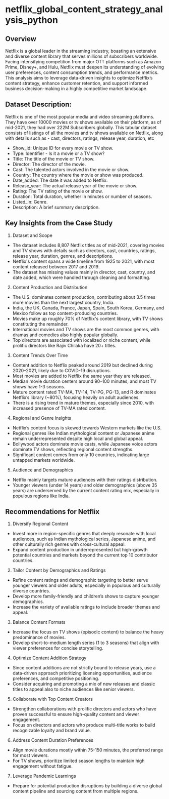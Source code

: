 # netflix_global_content_strategy_analysis_python

## Overview
Netflix is a global leader in the streaming industry, boasting an extensive and diverse content library that serves millions of subscribers worldwide. Facing intensifying competition from major OTT platforms such as Amazon Prime, Disney+, and Hulu, Netflix must deepen its understanding of evolving user preferences, content consumption trends, and performance metrics. This analysis aims to leverage data-driven insights to optimize Netflix’s content strategy, enhance customer retention, and support informed business decision-making in a highly competitive market landscape. <br>

## Dataset Description:
Netflix is one of the most popular media and video streaming platforms. They have over 10000 movies or tv shows available on their platform, as of mid-2021, they had over 222M Subscribers globally. This tabular dataset consists of listings of all the movies and tv shows available on Netflix, along with details such as - cast, directors, ratings, release year, duration, etc <br>
- Show_id: Unique ID for every movie or TV show. <br>
- Type: Identifier - Is it a movie or a TV show? <br>
- Title: The title of the movie or TV show. <br>
- Director: The director of the movie. <br>
- Cast: The talented actors involved in the movie or show. <br>
- Country: The country where the movie or show was produced. <br>
- Date_added: The date it was added to Netflix. <br>
- Release_year: The actual release year of the movie or show. <br>
- Rating: The TV rating of the movie or show. <br>
- Duration: Total duration, whether in minutes or number of seasons. <br>
- Listed_in: Genre. <br>
- Description: A brief summary description. <br>

## Key Insights from the Case Study
1. Dataset and Scope <br>
- The dataset includes 8,807 Netflix titles as of mid-2021, covering movies and TV shows with details such as directors, cast, countries, ratings, release year, duration, genres, and descriptions. <br>
- Netflix's content spans a wide timeline from 1925 to 2021, with most content released between 2017 and 2019. <br>
- The dataset has missing values mainly in director, cast, country, and date added, which were handled through cleaning and formatting. <br>

2. Content Production and Distribution <br>
- The U.S. dominates content production, contributing about 3.5 times more movies than the next largest country, India. <br>
- India, the UK, Canada, France, Japan, Spain, South Korea, Germany, and Mexico follow as top content-producing countries. <br>
- Movies make up roughly 70% of Netflix's content library, with TV shows constituting the remainder. <br>
- International movies and TV shows are the most common genres, with dramas and comedies also highly popular globally. <br>
- Top directors are associated with localized or niche content, while prolific directors like Rajiv Chilaka have 20+ titles. <br>

3. Content Trends Over Time <br>
- Content addition to Netflix peaked around 2019 but declined during 2020–2021, likely due to COVID-19 disruptions. <br>
- Most movies are added to Netflix the same year they are released. <br>
- Median movie duration centers around 90–100 minutes, and most TV shows have 1-3 seasons. <br>
- Mature content rated TV-MA, TV-14, TV-PG, PG-13, and R dominates Netflix’s library (~80%), focusing heavily on adult audiences. <br>
- There is a rising trend in mature themes, especially since 2010, with increased presence of TV-MA rated content. <br>

4. Regional and Genre Insights <br>
- Netflix’s content focus is skewed towards Western markets like the U.S. <br>
- Regional genres like Indian mythological content or Japanese anime remain underrepresented despite high local and global appeal. <br>
- Bollywood actors dominate movie casts, while Japanese voice actors dominate TV shows, reflecting regional content strengths. <br>
- Significant content comes from only 10 countries, indicating large untapped markets worldwide. <br>

5. Audience and Demographics <br>
- Netflix mainly targets mature audiences with their ratings distribution. <br>
- Younger viewers (under 14 years) and older demographics (above 35 years) are underserved by the current content rating mix, especially in populous regions like India. <br>

## Recommendations for Netflix
1. Diversify Regional Content <br>
- Invest more in region-specific genres that deeply resonate with local audiences, such as Indian mythological series, Japanese anime, and other culturally rich genres with cross-cultural appeal. <br>
- Expand content production in underrepresented but high-growth potential countries and markets beyond the current top 10 contributor countries. <br>

2. Tailor Content by Demographics and Ratings <br>
- Refine content ratings and demographic targeting to better serve younger viewers and older adults, especially in populous and culturally diverse countries. <br>
- Develop more family-friendly and children’s shows to capture younger demographics. <br>
- Increase the variety of available ratings to include broader themes and appeal. <br>

3. Balance Content Formats <br>
- Increase the focus on TV shows (episodic content) to balance the heavy predominance of movies. <br>
- Develop short-to-medium length series (1 to 3 seasons) that align with viewer preferences for concise storytelling. <br>

4. Optimize Content Addition Strategy <br>
- Since content additions are not strictly bound to release years, use a data-driven approach prioritizing licensing opportunities, audience preferences, and competitive positioning. <br>
- Consider acquiring and promoting a mix of new releases and classic titles to appeal also to niche audiences like senior viewers. <br>

5. Collaborate with Top Content Creators <br>
- Strengthen collaborations with prolific directors and actors who have proven successful to ensure high-quality content and viewer engagement. <br>
- Focus on directors and actors who produce multi-title works to build recognizable loyalty and brand value. <br>

6. Address Content Duration Preferences <br>
- Align movie durations mostly within 75-150 minutes, the preferred range for most viewers. <br>
- For TV shows, prioritize limited season lengths to maintain high engagement without fatigue. <br>

7. Leverage Pandemic Learnings <br>
- Prepare for potential production disruptions by building a diverse global content pipeline and sourcing content from multiple regions. <br>
